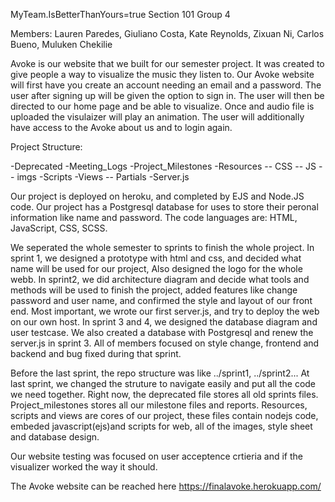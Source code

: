 MyTeam.IsBetterThanYours=true
Section 101
Group 4

Members:
Lauren Paredes,
Giuliano Costa,
Kate Reynolds,
Zixuan Ni,
Carlos Bueno,
Muluken Chekilie


Avoke is our website that we built for our semester project. It was created to give people a way to visualize the music they listen to. Our Avoke website will first have you create an account needing an email and a password. The user after signing up will be given the option to sign in. The user will then be directed to our home page and be able to visualize. Once and audio file is uploaded the visulaizer will play an animation. The user will additionally have access to the Avoke about us and to login again. 

Project Structure:

-Deprecated
-Meeting_Logs
-Project_Milestones
-Resources
  -- CSS
  -- JS
  -- imgs 
-Scripts
-Views
  -- Partials
-Server.js


Our project is deployed on heroku, and completed by EJS and Node.JS code. Our project has a Postgresql database for uses to store their peronal information like name and password. The code languages are: HTML, JavaScript, CSS, SCSS.

We seperated the whole semester to sprints to finish the whole project. In sprint 1, we designed a prototype with html and css, and decided what name will be used for our project, Also designed the logo for the whole webb. In sprint2, we did architecture diagram and decide what tools and methods will be used to finish the project, added features like change password and user name, and confirmed the style and layout of our front end. Most important, we wrote our first server.js, and try to deploy the web on our own host. In sprint 3 and 4, we designed the database diagram and user testcase. We also created a database with Postgresql and renew the server.js in sprint 3. All of members focused on style change, frontend and backend and bug fixed during that sprint. 

Before the last sprint, the repo structure was like ../sprint1, ../sprint2... At last sprint, we changed the struture to navigate easily and put all the code we need together. Right now, the deprecated file stores all old sprints files. Project_milestones stores all our milestone files and reports. Resources, scripts and views are cores of our project, these files contain nodejs code, embeded javascript(ejs)and scripts for web, all of the images, style sheet and database design.

Our website testing was focused on user acceptence crtieria and if the visualizer worked the way it should.

The Avoke website can be reached here
https://finalavoke.herokuapp.com/
